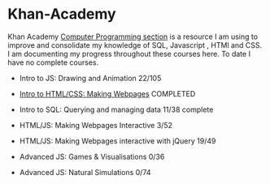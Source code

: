 # Khan-Academy

Khan Academy [Computer Programming section](https://www.khanacademy.org/computing/computer-programming) is a resource I am using to improve and consolidate my knowledge of SQL, Javascript , HTMl and CSS. 
I am documenting my progress throughout these courses here. To date I have no complete courses.

 * Intro to JS: Drawing and Animation
22/105

* [Intro to HTML/CSS: Making Webpages](https://github.com/malevolentninja/khanAcademy/tree/master/HTML-CSS) COMPLETED

* Intro to SQL: Querying and managing data
11/38 complete

* HTML/JS: Making Webpages Interactive
3/52

* HTML/JS: Making Webpages interactive with jQuery
19/49

* Advanced JS: Games & Visualisations 
0/36

* Advanced JS: Natural Simulations
0/74



